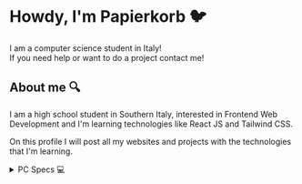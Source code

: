 
# Howdy, I'm Papierkorb 🐦
I am a computer science student in Italy!   
If you need help or want to do a project contact me!

## About me 🔍
I am a high school student in Southern Italy, 
interested in Frontend Web Development
and I'm learning technologies like React JS and Tailwind CSS.

On this profile I will post all my websites and projects with the technologies that I'm learning.

<details>
<summary>PC Specs 💻</summary>
<br>

    CPU: [Ryzen 3 3200](https://www.shoppyssimo.it/am4/15360-amd-ryzen-3-3200g-processore-36-ghz-4-mb-l3-scatola-0730143309851.html?utm_source=trovaprezzi&utm_medium=cpc&utm_campaign=prodotto)

    MOBO: [B450M PRO-M2 MAX](https://it.msi.com/Motherboard/B450M-PRO-M2-MAX/support)
    
    VGA: [GTX 1650](https://it.msi.com/Graphics-Card/GeForce-GTX-1650-D6-GAMING-X)
    
    RAM: [DDR4 16GB 3200MHz](https://www.corsair.com/it/it/Categorie/Prodotti/Modulo-di-memoria/VENGEANCE-LPX/p/CMK16GX4M2B3200C16)
    
    PSU: [Corsair CV650 80PLUS Bronze](Corsair CV650 80PLUS Bronze)
    
    SSD: [SATA WD GREEN 250GB](https://www.amazon.it/WDS240G2G0A-Green-Solido-Interna-Versione/dp/B076Y374ZH)
    
    HDD: [Seagate Green Barracuda 1TB](https://www.trovaprezzi.it/hard-disk/prezzi-scheda-prodotto/seagate_barracuda_3_5)
    
    CASE: [NOOXES X10](https://www.itekevo.com/en/product/case-nooxes-x10/)
    
</details>
